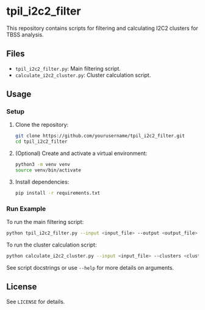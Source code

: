# tpil_i2c2_filter

This repository contains scripts for filtering and calculating I2C2 clusters for TBSS analysis.

## Files
- `tpil_i2c2_filter.py`: Main filtering script.
- `calculate_i2c2_cluster.py`: Cluster calculation script.

## Usage

### Setup

1. Clone the repository:
	```sh
	git clone https://github.com/yourusername/tpil_i2c2_filter.git
	cd tpil_i2c2_filter
	```
2. (Optional) Create and activate a virtual environment:
	```sh
	python3 -m venv venv
	source venv/bin/activate
	```
3. Install dependencies:
	```sh
	pip install -r requirements.txt
	```

### Run Example

To run the main filtering script:
```sh
python tpil_i2c2_filter.py --input <input_file> --output <output_file> [other options]
```

To run the cluster calculation script:
```sh
python calculate_i2c2_cluster.py --input <input_file> --clusters <clusters_file> [other options]
```

See script docstrings or use `--help` for more details on arguments.

## License

See `LICENSE` for details.
